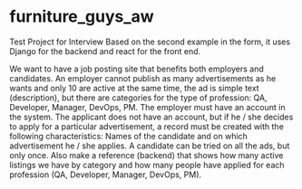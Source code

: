 # furniture_guys_aw

Test Project for Interview Based on the second example in the form, it uses Django for the backend and react for the front end.

We want to have a job posting site that benefits both employers and candidates. An employer cannot publish as many advertisements as he wants and only 10 are active at the same time, the ad is simple text (description), but there are categories for the type of profession: QA, Developer, Manager, DevOps, PM. The employer must have an account in the system. The applicant does not have an account, but if he / she decides to apply for a particular advertisement, a record must be created with the following characteristics: Names of the candidate and on which advertisement he / she applies. A candidate can be tried on all the ads, but only once. Also make a reference (backend) that shows how many active listings we have by category and how many people have applied for each profession (QA, Developer, Manager, DevOps, PM).
